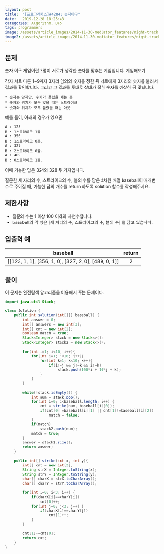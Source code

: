 ```yaml
---
layout: post
title:  "[프로그래머스]#42841 숫자야구"
date:   2019-12-28 18:25:43
categories: Algorithm, DFS
tags: programmers
image: /assets/article_images/2014-11-30-mediator_features/night-track.JPG
image2: /assets/article_images/2014-11-30-mediator_features/night-track-mobile.JPG
---
```


문제
--------------------------

숫자 야구 게임이란 2명이 서로가 생각한 숫자를 맞추는 게임입니다. 게임해보기

각자 서로 다른 1~9까지 3자리 임의의 숫자를 정한 뒤 서로에게 3자리의 숫자를 불러서 결과를 확인합니다. 그리고 그 결과를 토대로 상대가 정한 숫자를 예상한 뒤 맞힙니다.

```
* 숫자는 맞지만, 위치가 틀렸을 때는 볼
* 숫자와 위치가 모두 맞을 때는 스트라이크
* 숫자와 위치가 모두 틀렸을 때는 아웃
```

예를 들어, 아래의 경우가 있으면

```
A : 123
B : 1스트라이크 1볼.
A : 356
B : 1스트라이크 0볼.
A : 327
B : 2스트라이크 0볼.
A : 489
B : 0스트라이크 1볼.
```

이때 가능한 답은 324와 328 두 가지입니다.

질문한 세 자리의 수, 스트라이크의 수, 볼의 수를 담은 2차원 배열 baseball이 매개변수로 주어질 때, 가능한 답의 개수를 return 하도록 solution 함수를 작성해주세요.

제한사항
--------------------------

- 질문의 수는 1 이상 100 이하의 자연수입니다.
- baseball의 각 행은 [세 자리의 수, 스트라이크의 수, 볼의 수] 를 담고 있습니다.

입출력 예
--------------------------

|baseball	| return |
|:-------:|:------:|
|[[123, 1, 1], [356, 1, 0], [327, 2, 0], [489, 0, 1]]|2|

풀이
--------------------------

이 문제는 완전탐색 알고리즘을 이용해서 푸는 문제이다.

```java
import java.util.Stack;

class Solution {
    public int solution(int[][] baseball) {
        int answer = 0;
        int[] answers = new int[3];
        int[] cnt = new int[2];
        boolean match = true;
        Stack<Integer> stack = new Stack<>();
        Stack<Integer> stack2 = new Stack<>();
        
        for(int i=1; i<10; i++){
            for(int j=1; j<10; j++){
                for(int k=1; k<10; k++){
                    if(i!=j && j!=k && i!=k)
                        stack.push(100*i + 10*j + k);
                }
            }
        }
    
        while(!stack.isEmpty()) {
            int num = stack.pop();
            for(int i=0; i<baseball.length; i++) {
                cnt = strike(num, baseball[i][0]);
                if(cnt[0]!=baseball[i][1] || cnt[1]!=baseball[i][2])
                    match = false;
            }
            if(match)
                stack2.push(num);
            match = true;
        }
        answer = stack2.size();
        return answer;
    }
    
    public int[] strike(int x, int y){
        int[] cnt = new int[2];
        String strX = Integer.toString(x);
        String strY = Integer.toString(y);
        char[] charX = strX.toCharArray();
        char[] charY = strY.toCharArray();
        
        for(int i=0; i<3; i++) {
            if(charX[i]==charY[i])
                cnt[0]++;
            for(int j=0; j<3; j++) {
                if(charX[i]==charY[j])
                    cnt[1]++;
            }
        }
        
        cnt[1]-=cnt[0];
        return cnt;
    }
}
```
